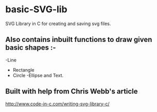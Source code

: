 # basic-SVG-lib
SVG Library in C for creating and saving svg files.


## Also contains inbuilt functions to draw given basic shapes :-

 -Line
- Rectangle
- Circle
-Ellipse
and Text.

## Built with help from Chris Webb's article
http://www.code-in-c.com/writing-svg-library-c/
